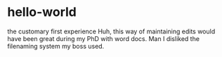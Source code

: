 # hello-world
the customary first experience
Huh, this way of maintaining edits would have been great during my PhD with word docs.
Man I disliked the filenaming system my boss used.
